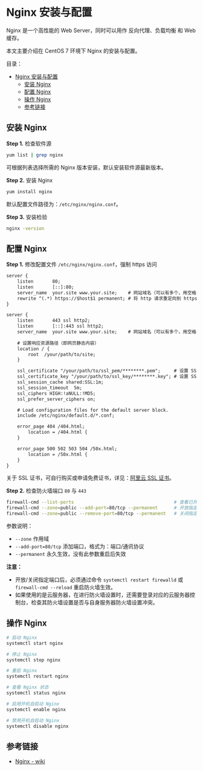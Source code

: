 # Nginx 安装与配置

Nginx 是一个高性能的 Web Server，同时可以用作 反向代理、负载均衡 和 Web 缓存。

本文主要介绍在 CentOS 7 环境下 Nginx 的安装与配置。

目录：

- [Nginx 安装与配置](#nginx-安装与配置)
  - [安装 Nginx](#安装-nginx)
  - [配置 Nginx](#配置-nginx)
  - [操作 Nginx](#操作-nginx)
  - [参考链接](#参考链接)

## 安装 Nginx

**Step 1.** 检查软件源

```bash
yum list | grep nginx
```

可根据列表选择所需的 Nginx 版本安装，默认安装软件源最新版本。

**Step 2.** 安装 Nginx

```bash
yum install nginx
```

默认配置文件路径为：`/etc/nginx/nginx.conf`。

**Step 3.** 安装检验

```bash
nginx -version
```

## 配置 Nginx

**Step 1.** 修改配置文件 `/etc/nginx/nginx.conf`，强制 https 访问

```txt
server {
    listen       80;
    listen       [::]:80;
    server_name  your.site www.your.site;    # 网站域名（可以有多个，用空格分隔）
    rewrite ^(.*) https://$host$1 permanent; # 将 http 请求重定向到 https
}

server {
    listen       443 ssl http2;
    listen       [::]:443 ssl http2;
    server_name  your.site www.your.site;    # 网站域名（可以有多个，用空格分隔）
    
    # 设置响应资源路径（即网页静态内容）
    location / {
        root  /your/path/to/site;
    }

    ssl_certificate "/your/path/to/ssl_pem/********.pem";     # 设置 SSL pem 证书路径
    ssl_certificate_key "/your/path/to/ssl_key/********.key"; # 设置 SSL key 证书路径
    ssl_session_cache shared:SSL:1m;
    ssl_session_timeout  5m;
    ssl_ciphers HIGH:!aNULL:!MD5;
    ssl_prefer_server_ciphers on;

    # Load configuration files for the default server block.
    include /etc/nginx/default.d/*.conf;

    error_page 404 /404.html;
        location = /404.html {
    }

    error_page 500 502 503 504 /50x.html;
        location = /50x.html {
    }
}
```

关于 SSL 证书，可自行购买或申请免费证书，详见：[阿里云 SSL 证书](https://www.aliyun.com/product/cas)。

**Step 2.** 检查防火墙端口 `80` 与 `443`

```bash
firewall-cmd --list-ports                                     # 查看已开放端口
firewall-cmd --zone=public --add-port=80/tcp --permanent      # 开放指定端口
firewall-cmd --zone=public --remove-port=80/tcp --permanent   # 关闭指定端口
```

参数说明：

* `--zone` 作用域
* `--add-port=80/tcp` 添加端口，格式为：端口/通讯协议
* `--permanent` 永久生效，没有此参数重启后失效

**注意：**

* 开放/关闭指定端口后，必须通过命令 `systemctl restart firewalld` 或 `firewall-cmd --reload` 重启防火墙生效。
* 如果使用的是云服务器，在进行防火墙设置时，还需要登录对应的云服务器控制台，检查其防火墙设置是否与自身服务器防火墙设置冲突。

## 操作 Nginx

```bash
# 启动 Nginx
systemctl start nginx

# 停止 Nginx
systemctl stop nginx

# 重启 Nginx
systemctl restart nginx

# 查看 Nginx 状态
systemctl status nginx

# 启用开机自启动 Nginx
systemctl enable nginx

# 禁用开机自启动 Nginx
systemctl disable nginx
```

## 参考链接

* [Nginx - wiki](https://zh.m.wikipedia.org/wiki/Nginx)

